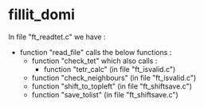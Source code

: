 # fillit_domi

In file "ft_readtet.c" we have :
  - function "read_file" calls the below functions :
      - function "check_tet" which also calls :
          - function "tetr_calc"        (in file "ft_isvalid.c")
	  - function "check_neighbours" (in file "ft_isvalid.c")
      - function "shift_to_topleft" (in file "ft_shiftsave.c")
      - function "save_tolist" (in file "ft_shiftsave.c")
